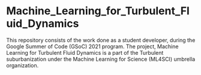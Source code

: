 # Machine_Learning_for_Turbulent_Fluid_Dynamics
This repository consists of the work done as a student developer, during the Google Summer of Code (GSoC) 2021 program. The project, Machine Learning for Turbulent Fluid Dynamics is a part of the Turbulent suburbanization under the Machine Learning for Science (ML4SCI) umbrella organization.
